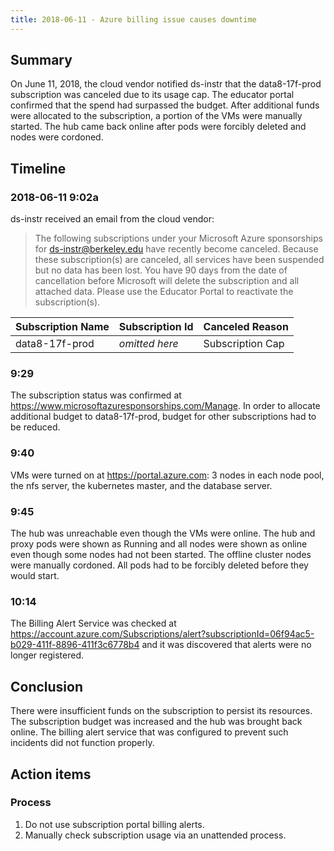 ```yaml
---
title: 2018-06-11 - Azure billing issue causes downtime
---
```


## Summary

On June 11, 2018, the cloud vendor notified ds-instr that the data8-17f-prod subscription was canceled due to its usage cap. The educator portal confirmed that the spend had surpassed the budget. After additional funds were allocated to the subscription, a portion of the VMs were manually started. The hub came back online after pods were forcibly deleted and nodes were cordoned.

## Timeline

### 2018-06-11 9:02a

ds-instr received an email from the cloud vendor:

> The following subscriptions under your Microsoft Azure sponsorships for ds-instr@berkeley.edu have recently become canceled.
> Because these subscription(s) are canceled, all services have been suspended but no data has been lost. You have 90 days from the date of cancellation before Microsoft will delete the subscription and all attached data. Please use the Educator Portal to reactivate the subscription(s).

| Subscription Name | Subscription Id | Canceled Reason       |
| ----------------- | --------------- | --------------------- |
| data8-17f-prod    | *omitted here*  | Subscription Cap      |

### 9:29

The subscription status was confirmed at https://www.microsoftazuresponsorships.com/Manage. In order to allocate additional budget to data8-17f-prod, budget for other subscriptions had to be reduced.

### 9:40

VMs were turned on at https://portal.azure.com: 3 nodes in each node pool, the nfs server, the kubernetes master, and the database server.

### 9:45

The hub was unreachable even though the VMs were online. The hub and proxy pods were shown as Running and all nodes were shown as online even though some nodes had not been started. The offline cluster nodes were manually cordoned. All pods had to be forcibly deleted before they would start.

### 10:14

The Billing Alert Service was checked at https://account.azure.com/Subscriptions/alert?subscriptionId=06f94ac5-b029-411f-8896-411f3c6778b4 and it was discovered that alerts were no longer registered.

## Conclusion

There were insufficient funds on the subscription to persist its resources. The subscription budget was increased and the hub was brought back online. The billing alert service that was configured to prevent such incidents did not function properly.

## Action items

### Process

1. Do not use subscription portal billing alerts.
1. Manually check subscription usage via an unattended process.

